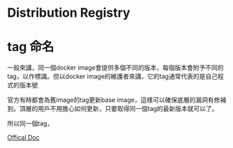 # Distribution Registry

# tag 命名
一般來講，同一個docker image會提供多個不同的版本，每個版本會附予不同的tag，以作標識。但以docker image的維護者來講，它的tag通常代表的是自己程式的版本號


官方有時都會為舊image的tag更新base image，這樣可以確保底層的漏洞有修補到。頂層的用戶不用擔心如何更新，只要取得同一個tag的最新版本就可以了。

所以同一個tag，

[Offical Doc](https://distribution.github.io/distribution)